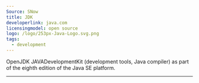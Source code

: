 ```yaml
---
Source: SNow
title: JDK
developerlink: java.com
licensingmodel: open source
logo: /logo/253px-Java-Logo.svg.png
tags:
  - development
---
```


OpenJDK JAVADevelopmentKit (development tools, Java compiler) as part of the eighth edition of the Java SE platform.

---
